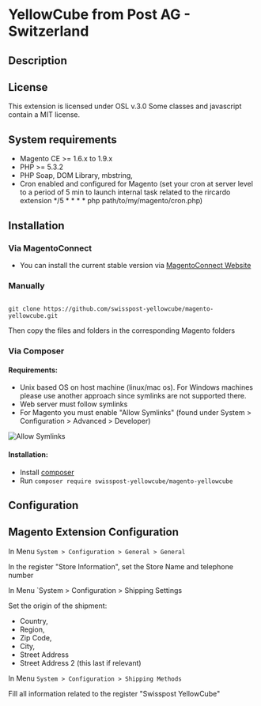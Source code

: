 # YellowCube from Post AG - Switzerland

## Description



## License

This extension is licensed under OSL v.3.0
Some classes and javascript contain a MIT license.

## System requirements

- Magento CE >= 1.6.x to 1.9.x
- PHP >= 5.3.2
- PHP Soap, DOM Library, mbstring,
- Cron enabled and configured for Magento (set your cron at server level to a period of 5 min to launch internal task related to the rircardo extension
*/5 * * * * php path/to/my/magento/cron.php)


## Installation

### Via MagentoConnect

- You can install the current stable version via [MagentoConnect Website](http://www.magentocommerce.com/magento-connect/swiss-post-yellowcube-magento-connector.html)

### Manually



```

git clone https://github.com/swisspost-yellowcube/magento-yellowcube.git

```



Then copy the files and folders in the corresponding Magento folders


### Via Composer

#### Requirements:
  * Unix based OS on host machine (linux/mac os). For Windows machines please use another approach since symlinks are not supported there.
  * Web server must follow symlinks
  * For Magento you must enable "Allow Symlinks" (found under System > Configuration > Advanced > Developer)

![Allow Symlinks](https://f.cloud.github.com/assets/1337461/43324/820d4d96-567f-11e2-947a-167bf76db33f.png)

#### Installation:

- Install [composer](http://getcomposer.org/download/)
- Run `composer require swisspost-yellowcube/magento-yellowcube`



## Configuration

## Magento Extension Configuration

In Menu `System > Configuration > General > General`

In the register "Store Information", set the Store Name and telephone number

In Menu `System > Configuration > Shipping Settings

Set the origin of the shipment:
- Country,
- Region, 
- Zip Code,
- City, 
- Street Address
- Street Address 2 (this last if relevant)


In Menu `System > Configuration > Shipping Methods`

Fill all information related to the register "Swisspost YellowCube"
